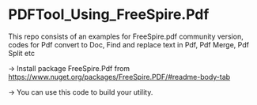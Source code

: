# PDFTool_Using_FreeSpire.Pdf
This repo consists of an examples for FreeSpire.pdf community version, codes for Pdf convert to Doc, Find and replace text in Pdf, Pdf Merge, Pdf Split etc

 -> Install package FreeSpire.Pdf from https://www.nuget.org/packages/FreeSpire.PDF/#readme-body-tab

 -> You can use this code to build your utility.


 

